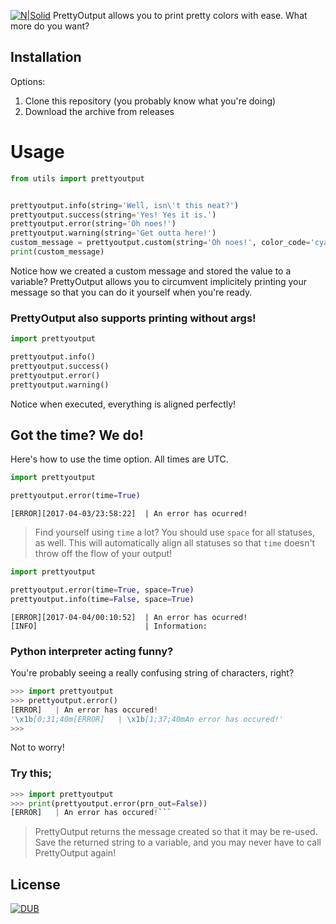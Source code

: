 [![N|Solid](https://www.python.org/static/community_logos/python-powered-w-100x40.png)](https://www.python.org/)
PrettyOutput allows you to print pretty colors with ease. What more do you want?

## Installation
Options:
1. Clone this repository (you probably know what you're doing)
2. Download the archive from releases

# Usage
```py
from utils import prettyoutput


prettyoutput.info(string='Well, isn\'t this neat?')
prettyoutput.success(string='Yes! Yes it is.')
prettyoutput.error(string='Oh noes!')
prettyoutput.warning(string='Get outta here!')
custom_message = prettyoutput.custom(string='Oh noes!', color_code='cyan', stat_msg='[MSG]', prn_out=False)
print(custom_message)
```
Notice how we created a custom message and stored the value to a variable? PrettyOutput allows you to circumvent implicitely printing your message so that you can do it yourself when you're ready.
### PrettyOutput also supports printing without args!
```py
import prettyoutput

prettyoutput.info()
prettyoutput.success()
prettyoutput.error()
prettyoutput.warning()
```
Notice when executed, everything is aligned perfectly!

## Got the time? We do!
Here's how to use the time option. All times are UTC.
```py
import prettyoutput

prettyoutput.error(time=True)
```
`[ERROR][2017-04-03/23:58:22]  | An error has ocurred!`
>Find yourself using `time` a lot? You should use `space` for all statuses, as well. This will automatically align
>all statuses so that `time` doesn't throw off the flow of your output!
```py
import prettyoutput

prettyoutput.error(time=True, space=True)
prettyoutput.info(time=False, space=True)
```
```
[ERROR][2017-04-04/00:10:52]  | An error has ocurred!
[INFO]                        | Information:
```

### Python interpreter acting funny?
You're probably seeing a really confusing string of characters, right?
```py
>>> import prettyoutput
>>> prettyoutput.error()
[ERROR]   | An error has occured!
'\x1b[0;31;40m[ERROR]   | \x1b[1;37;40mAn error has occured!'
>>>
```
Not to worry!
### Try this;
```py
>>> import prettyoutput
>>> print(prettyoutput.error(prn_out=False))
[ERROR]   | An error has occured!```
```
> PrettyOutput returns the message created so that it may be re-used.
> Save the returned string to a variable, and you may never have to call
> PrettyOutput again!

License
----

[![DUB](https://img.shields.io/dub/l/vibe-d.svg)](https://github.com/Aareon/Tipsy/blob/master/LICENSE)
